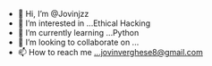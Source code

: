 - 👋 Hi, I’m @Jovinjzz
- 👀 I’m interested in ...Ethical Hacking
- 🌱 I’m currently learning ...Python
- 💞️ I’m looking to collaborate on ...
- 📫 How to reach me ...jovinverghese8@gmail.com

<!---
Jovinjzz/Jovinjzz is a ✨ special ✨ repository because its `README.md` (this file) appears on your GitHub profile.
You can click the Preview link to take a look at your changes.
--->
